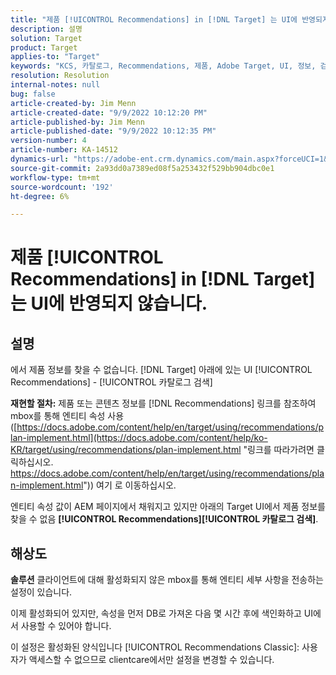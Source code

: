 ```yaml
---
title: "제품 [!UICONTROL Recommendations] in [!DNL Target] 는 UI에 반영되지 않습니다."
description: 설명
solution: Target
product: Target
applies-to: "Target"
keywords: "KCS, 카탈로그, Recommendations, 제품, Adobe Target, UI, 정보, 검색"
resolution: Resolution
internal-notes: null
bug: false
article-created-by: Jim Menn
article-created-date: "9/9/2022 10:12:20 PM"
article-published-by: Jim Menn
article-published-date: "9/9/2022 10:12:35 PM"
version-number: 4
article-number: KA-14512
dynamics-url: "https://adobe-ent.crm.dynamics.com/main.aspx?forceUCI=1&pagetype=entityrecord&etn=knowledgearticle&id=8c8b7b73-8c30-ed11-9db1-0022480866ad"
source-git-commit: 2a93dd0a7389ed08f5a253432f529bb904dbc0e1
workflow-type: tm+mt
source-wordcount: '192'
ht-degree: 6%

---
```


# 제품 [!UICONTROL Recommendations] in [!DNL Target] 는 UI에 반영되지 않습니다.

## 설명


에서 제품 정보를 찾을 수 없습니다. [!DNL Target] 아래에 있는 UI [!UICONTROL Recommendations] - [!UICONTROL 카탈로그 검색]

<b>재현할 절차:</b>
제품 또는 콘텐츠 정보를 [!DNL Recommendations] 링크를 참조하여 mbox를 통해 엔티티 속성 사용([https://docs.adobe.com/content/help/en/target/using/recommendations/plan-implement.html](https://docs.adobe.com/content/help/ko-KR/target/using/recommendations/plan-implement.html "링크를 따라가려면 클릭하십시오. https://docs.adobe.com/content/help/en/target/using/recommendations/plan-implement.html")) 여기 로 이동하십시오.


엔티티 속성 값이 AEM 페이지에서 채워지고 있지만 아래의 Target UI에서 제품 정보를 찾을 수 없음 <b> [!UICONTROL Recommendations]</b><b>[!UICONTROL 카탈로그 검색]</b>.


## 해상도


<b>솔루션</b>
클라이언트에 대해 활성화되지 않은 mbox를 통해 엔티티 세부 사항을 전송하는 설정이 있습니다.

이제 활성화되어 있지만, 속성을 먼저 DB로 가져온 다음 몇 시간 후에 색인화하고 UI에서 사용할 수 있어야 합니다.

이 설정은 활성화된 양식입니다 [!UICONTROL Recommendations Classic]: 사용자가 액세스할 수 없으므로 clientcare에서만 설정을 변경할 수 있습니다.
